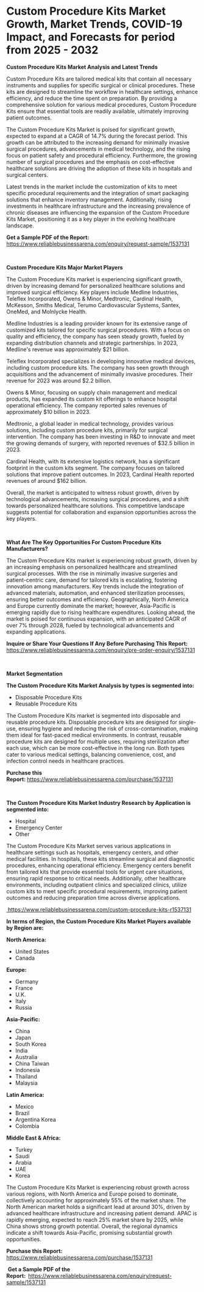 <p><h1>Custom Procedure Kits Market Growth, Market Trends, COVID-19 Impact, and Forecasts for period from 2025 - 2032</h1></p><p><strong>Custom Procedure Kits Market Analysis and Latest Trends</strong></p>
<p><p>Custom Procedure Kits are tailored medical kits that contain all necessary instruments and supplies for specific surgical or clinical procedures. These kits are designed to streamline the workflow in healthcare settings, enhance efficiency, and reduce the time spent on preparation. By providing a comprehensive solution for various medical procedures, Custom Procedure Kits ensure that essential tools are readily available, ultimately improving patient outcomes.</p><p>The Custom Procedure Kits Market is poised for significant growth, expected to expand at a CAGR of 14.7% during the forecast period. This growth can be attributed to the increasing demand for minimally invasive surgical procedures, advancements in medical technology, and the rising focus on patient safety and procedural efficiency. Furthermore, the growing number of surgical procedures and the emphasis on cost-effective healthcare solutions are driving the adoption of these kits in hospitals and surgical centers.</p><p>Latest trends in the market include the customization of kits to meet specific procedural requirements and the integration of smart packaging solutions that enhance inventory management. Additionally, rising investments in healthcare infrastructure and the increasing prevalence of chronic diseases are influencing the expansion of the Custom Procedure Kits Market, positioning it as a key player in the evolving healthcare landscape.</p></p>
<p><strong>Get a Sample PDF of the Report:&nbsp;</strong> <a href="https://www.reliablebusinessarena.com/enquiry/request-sample/1537131?utm_campaign=2532&utm_medium=2&utm_source=Github&utm_content=ia&utm_term=13042025&utm_id=custom-procedure-kits">https://www.reliablebusinessarena.com/enquiry/request-sample/1537131</a></p>
<p>&nbsp;</p>
<p><strong>Custom Procedure Kits Major Market Players</strong></p>
<p><p>The Custom Procedure Kits market is experiencing significant growth, driven by increasing demand for personalized healthcare solutions and improved surgical efficiency. Key players include Medline Industries, Teleflex Incorporated, Owens & Minor, Medtronic, Cardinal Health, McKesson, Smiths Medical, Terumo Cardiovascular Systems, Santex, OneMed, and Molnlycke Health.</p><p>Medline Industries is a leading provider known for its extensive range of customized kits tailored for specific surgical procedures. With a focus on quality and efficiency, the company has seen steady growth, fueled by expanding distribution channels and strategic partnerships. In 2023, Medline's revenue was approximately $21 billion.</p><p>Teleflex Incorporated specializes in developing innovative medical devices, including custom procedure kits. The company has seen growth through acquisitions and the advancement of minimally invasive procedures. Their revenue for 2023 was around $2.2 billion.</p><p>Owens & Minor, focusing on supply chain management and medical products, has expanded its custom kit offerings to enhance hospital operational efficiency. The company reported sales revenues of approximately $10 billion in 2023.</p><p>Medtronic, a global leader in medical technology, provides various solutions, including custom procedure kits, primarily for surgical intervention. The company has been investing in R&D to innovate and meet the growing demands of surgery, with reported revenues of $32.5 billion in 2023.</p><p>Cardinal Health, with its extensive logistics network, has a significant footprint in the custom kits segment. The company focuses on tailored solutions that improve patient outcomes. In 2023, Cardinal Health reported revenues of around $162 billion.</p><p>Overall, the market is anticipated to witness robust growth, driven by technological advancements, increasing surgical procedures, and a shift towards personalized healthcare solutions. This competitive landscape suggests potential for collaboration and expansion opportunities across the key players.</p></p>
<p>&nbsp;</p>
<p><strong>What Are The Key Opportunities For Custom Procedure Kits Manufacturers?</strong></p>
<p><p>The Custom Procedure Kits market is experiencing robust growth, driven by an increasing emphasis on personalized healthcare and streamlined surgical processes. With the rise in minimally invasive surgeries and patient-centric care, demand for tailored kits is escalating, fostering innovation among manufacturers. Key trends include the integration of advanced materials, automation, and enhanced sterilization processes, ensuring better outcomes and efficiency. Geographically, North America and Europe currently dominate the market; however, Asia-Pacific is emerging rapidly due to rising healthcare expenditures. Looking ahead, the market is poised for continuous expansion, with an anticipated CAGR of over 7% through 2028, fueled by technological advancements and expanding applications.</p></p>
<p><strong>Inquire or Share Your Questions If Any Before Purchasing This Report:</strong> <a href="https://www.reliablebusinessarena.com/enquiry/pre-order-enquiry/1537131?utm_campaign=2532&utm_medium=2&utm_source=Github&utm_content=ia&utm_term=13042025&utm_id=custom-procedure-kits">https://www.reliablebusinessarena.com/enquiry/pre-order-enquiry/1537131</a></p>
<p>&nbsp;</p>
<p><strong>Market Segmentation</strong></p>
<p><strong>The Custom Procedure Kits Market Analysis by types is segmented into:</strong></p>
<p><ul><li>Disposable Procedure Kits</li><li>Reusable Procedure Kits</li></ul></p>
<p><p>The Custom Procedure Kits market is segmented into disposable and reusable procedure kits. Disposable procedure kits are designed for single-use, ensuring hygiene and reducing the risk of cross-contamination, making them ideal for fast-paced medical environments. In contrast, reusable procedure kits are designed for multiple uses, requiring sterilization after each use, which can be more cost-effective in the long run. Both types cater to various medical settings, balancing convenience, cost, and infection control needs in healthcare practices.</p></p>
<p><strong>Purchase this Report:&nbsp;</strong><a href="https://www.reliablebusinessarena.com/purchase/1537131?utm_campaign=2532&utm_medium=2&utm_source=Github&utm_content=ia&utm_term=13042025&utm_id=custom-procedure-kits">https://www.reliablebusinessarena.com/purchase/1537131</a></p>
<p>&nbsp;</p>
<p><strong>The Custom Procedure Kits Market Industry Research by Application is segmented into:</strong></p>
<p><ul><li>Hospital</li><li>Emergency Center</li><li>Other</li></ul></p>
<p><p>The Custom Procedure Kits Market serves various applications in healthcare settings such as hospitals, emergency centers, and other medical facilities. In hospitals, these kits streamline surgical and diagnostic procedures, enhancing operational efficiency. Emergency centers benefit from tailored kits that provide essential tools for urgent care situations, ensuring rapid response to critical needs. Additionally, other healthcare environments, including outpatient clinics and specialized clinics, utilize custom kits to meet specific procedural requirements, improving patient outcomes and reducing preparation time across diverse applications.</p></p>
<p><a href="https://www.reliablebusinessarena.com/custom-procedure-kits-r1537131?utm_campaign=2532&utm_medium=2&utm_source=Github&utm_content=ia&utm_term=13042025&utm_id=custom-procedure-kits">&nbsp;https://www.reliablebusinessarena.com/custom-procedure-kits-r1537131</a></p>
<p><strong>In terms of Region, the Custom Procedure Kits Market Players available by Region are:</strong></p>
<p>
    <p> <strong> North America: </strong>
        <ul>
            <li>United States</li>
            <li>Canada</li>
        </ul>
        </p> 
    <p> <strong> Europe: </strong>
        <ul>
            <li>Germany</li>
            <li>France</li>
            <li>U.K.</li>
            <li>Italy</li>
            <li>Russia</li>
        </ul>
        </p> 
    <p> <strong> Asia-Pacific: </strong>
        <ul>
            <li>China</li>
            <li>Japan</li>
            <li>South Korea</li>
            <li>India</li>
            <li>Australia</li>
            <li>China Taiwan</li>
            <li>Indonesia</li>
            <li>Thailand</li>
            <li>Malaysia</li>
        </ul>
        </p> 
    <p> <strong> Latin America: </strong>
        <ul>
            <li>Mexico</li>
            <li>Brazil</li>
            <li>Argentina Korea</li>
            <li>Colombia</li>
        </ul>
        </p> 
    <p> <strong> Middle East & Africa: </strong>
        <ul>
            <li>Turkey</li>
            <li>Saudi</li>
            <li>Arabia</li>
            <li>UAE</li>
            <li>Korea</li>
        </ul>
    </p>
    </p>
<p><p>The Custom Procedure Kits Market is experiencing robust growth across various regions, with North America and Europe poised to dominate, collectively accounting for approximately 55% of the market share. The North American market holds a significant lead at around 30%, driven by advanced healthcare infrastructure and increasing patient demand. APAC is rapidly emerging, expected to reach 25% market share by 2025, while China shows strong growth potential. Overall, the regional dynamics indicate a shift towards Asia-Pacific, promising substantial growth opportunities.</p></p>
<p><strong>Purchase this Report: </strong><a href="https://www.reliablebusinessarena.com/purchase/1537131?utm_campaign=2532&utm_medium=2&utm_source=Github&utm_content=ia&utm_term=13042025&utm_id=custom-procedure-kits">https://www.reliablebusinessarena.com/purchase/1537131</a></p>
<p>&nbsp;<strong>Get a Sample PDF of the Report:&nbsp;&nbsp;</strong><a href="https://www.reliablebusinessarena.com/enquiry/request-sample/1537131?utm_campaign=2532&utm_medium=2&utm_source=Github&utm_content=ia&utm_term=13042025&utm_id=custom-procedure-kits">https://www.reliablebusinessarena.com/enquiry/request-sample/1537131</a></p>
<p><strong></strong></p>
<p><p></p><p></p><p></p></p>